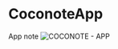 # CoconoteApp
App note
![COCONOTE - APP](https://github.com/DesenvolvedorFrancisco/CoconoteApp/assets/142500006/eb685b17-adc6-4f6c-afc7-9da321cb9f40)
